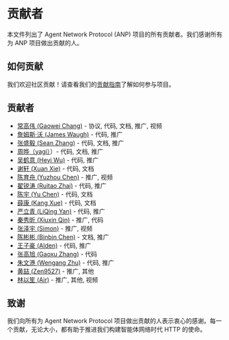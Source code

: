 # 贡献者

本文件列出了 Agent Network Protocol (ANP) 项目的所有贡献者。我们感谢所有为 ANP 项目做出贡献的人。

## 如何贡献

我们欢迎社区贡献！请查看我们的[贡献指南](./docs/CONTRIBUTING.cn.md)了解如何参与项目。

## 贡献者

- [常高伟 (Gaowei Chang)](https://mp.weixin.qq.com/s/qpLUIslexjPytzIew65TEw) - 协议, 代码, 文档, 推广, 视频
- [詹姆斯·沃 (James Waugh)](https://github.com/orgs/agent-network-protocol/people/jlwaugh) - 代码, 推广
- [张盛毅 (Sean Zhang)](https://github.com/seanzhang9999) - 代码, 文档, 推广
- [周晔（yagi）](https://github.com/yagi2018)）- 代码, 文档, 推广
- [吴鹤意 (Heyi Wu)](https://github.com/whyseu) - 代码, 推广
- [谢轩 (Xuan Xie)](https://github.com/xuan-lab) - 代码, 文档
- [陈育舟 (Yuzhou Chen)](https://b23.tv/TsBF3wN) - 推广, 视频
- [翟锐涛 (Ruitao Zhai)](https://mp.weixin.qq.com/s/Q5WF0U3j9xRf7AerlcHBaw) - 代码, 推广
- [陈宇 (Yu Chen)](https://github.com/Mnivl) - 代码, 文档
- [薛康 (Kang Xue)](https://github.com/stukid) - 代码, 文档
- [严立青 (LiQing Yan)](https://mp.weixin.qq.com/s/b1WfI7GOw5jHXyO-bpzWww) - 代码, 推广
- [秦秀昕 (Xiuxin Qin)](https://github.com/beaverQXX) - 推广, 代码
- [张泽宇 (Simon)]() - 推广, 视频
- [陈彬彬 (Binbin Chen)](https://github.com/CBBtv) - 文档, 推广
- [王子豪 (Alden)](https://github.com/zh-Wang286) - 代码, 推广
- [张高旭 (Gaoxu Zhang)](https://github.com/Tintintoo) - 代码
- [朱文港 (Wengang Zhu)](https://github.com/Aas-ee) - 代码, 推广
- [黄喆 (Zen9527)]() - 推广, 其他
- [林以笙 (Air)](https://b23.tv/8s0wBHl) - 推广, 其他, 视频

## 致谢

我们向所有为 Agent Network Protocol 项目做出贡献的人表示衷心的感谢。每一个贡献，无论大小，都有助于推进我们构建智能体网络时代 HTTP 的使命。
